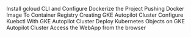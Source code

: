 
Install gcloud CLI and Configure
Dockerize the Project
Pushing Docker Image To Container Registry
Creating GKE Autopilot Cluster
Configure Kuebctl With GKE Autopilot Cluster
Deploy Kubernetes Objects on GKE Autopilot Cluster
Access the WebApp from the browser
